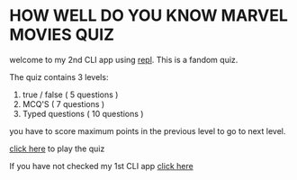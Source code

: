 # HOW WELL DO YOU KNOW MARVEL MOVIES QUIZ

welcome to my 2nd CLI app using [repl](repl.it). This is a fandom quiz.

The quiz contains 3 levels:
  1. true / false ( 5 questions )
  1. MCQ'S ( 7 questions )
  1. Typed questions ( 10 questions )

  you have to score maximum points in the previous level to go to next level.

  [click here](https://replit.com/@tharunGade/marvelQuiz#index.js?embed=1&output=1) to play the quiz



If you have not checked my 1st CLI app [click here](https://replit.com/@tharunGade/howWellYouKnowTharun#index.js?embed=1&output=1)